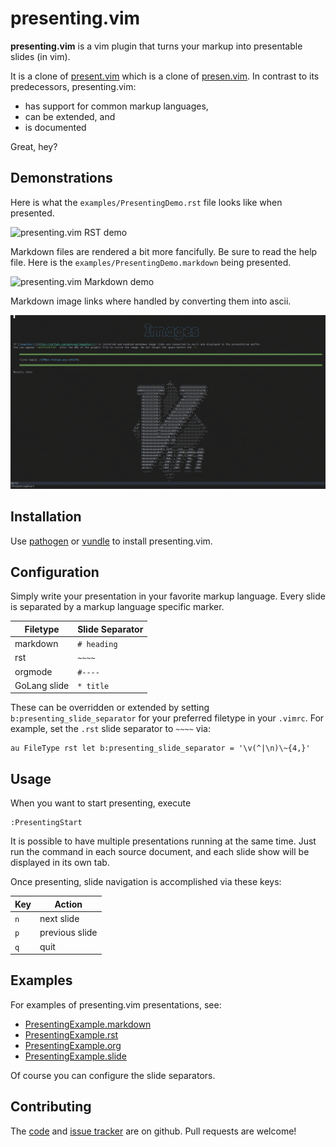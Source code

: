 # presenting.vim

**presenting.vim** is a vim plugin that turns your markup into presentable
slides (in vim).

It is a clone of [present.vim][1] which is a clone of [presen.vim][2]. In
contrast to its predecessors, presenting.vim:

  [1]: https://github.com/pct/present.vim
  [2]: https://github.com/sorah/presen.vim

  * has support for common markup languages,
  * can be extended, and
  * is documented

Great, hey?

## Demonstrations
Here is what the `examples/PresentingDemo.rst` file looks like when presented.

![presenting.vim RST demo](examples/demo.gif)

Markdown files are rendered a bit more fancifully. Be sure to read the help file. Here is the `examples/PresentingDemo.markdown` being presented.

![presenting.vim Markdown demo](examples/FancyMarkdown.gif)

Markdown image links where handled by converting them into ascii.

![image2ascii markdown example](examples/image2ascii_demo.png)

## Installation

Use [pathogen][3] or [vundle][4] to install presenting.vim.

  [3]: https://github.com/tpope/vim-pathogen
  [4]: https://github.com/gmarik/vundle

## Configuration

Simply write your presentation in your favorite markup language. Every slide
is separated by a markup language specific marker.

|   Filetype   | Slide Separator |
| ------------ | --------------- |
| markdown     | `# heading`     |
| rst          | `~~~~`          |
| orgmode      | `#----`         |
| GoLang slide | `* title`       |


These can be overridden or extended by setting `b:presenting_slide_separator`
for your preferred filetype in your `.vimrc`. For example, set the `.rst` slide
separator to `~~~~` via:

```viml
au FileType rst let b:presenting_slide_separator = '\v(^|\n)\~{4,}'
```

## Usage

When you want to start presenting, execute
```
:PresentingStart
```

It is possible to have multiple presentations running at the same time. Just
run the command in each source document, and each slide show will be
displayed in its own tab.

Once presenting, slide navigation is accomplished via these keys:

| Key | Action         |
| --- | -------------- |
| `n` | next slide     |
| `p` | previous slide |
| `q` | quit           |

## Examples

For examples of presenting.vim presentations, see:

  * [PresentingExample.markdown](https://github.com/sotte/presenting.vim/blob/master/examples/PresentingDemo.markdown)
  * [PresentingExample.rst](https://github.com/sotte/presenting.vim/blob/master/examples/PresentingDemo.rst)
  * [PresentingExample.org](https://github.com/sotte/presenting.vim/blob/master/examples/PresentingDemo.org)
  * [PresentingExample.slide](https://github.com/sotte/presenting.vim/blob/master/examples/PresentingDemo.slide)

Of course you can configure the slide separators.

## Contributing

The [code][5] and [issue tracker][6] are on github. Pull requests are welcome!

  [5]: https://github.com/sotte/presenting.vim
  [6]: https://github.com/sotte/presenting.vim/issues
